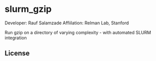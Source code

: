 # slurm_gzip

Developer: Rauf Salamzade
Affiilation: Relman Lab, Stanford

Run gzip on a directory of varying complexity - with automated SLURM integration




## License

```
```
